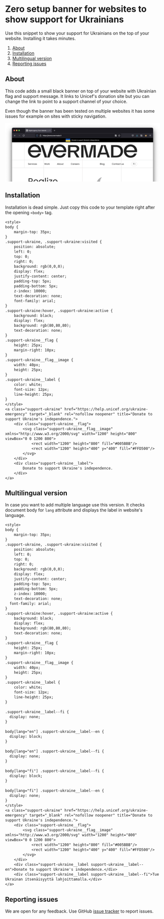 # Zero setup banner for websites to show support for Ukrainians

Use this snippet to show your support for Ukrainians on the top of your website. Installing it takes minutes.

1. [About](#about)
1. [Installation](#installation)
1. [Multilingual version](#multilingual-version)
1. [Reporting issues](#reporting-issues)

## About

This code adds a small black banner on top of your website with Ukrainian flag and support message. It links to Unicef's donation site but you can change the link to point to a support channel of your choice.

Even though the banner has been tested on multiple websites it has some issues for example on sites with sticky navigation.

![Example of the banner](support-banner-screenshot.png "Example of the banner")

## Installation

Installation is dead simple. Just copy this code to your template right after the opening `<body>` tag.

```
<style>
body {
	margin-top: 35px;
}
.support-ukraine, .support-ukraine:visited {
	position: absolute;
	left: 0;
	top: 0;
	right: 0;
	background: rgb(0,0,0);
	display: flex;
	justify-content: center;
	padding-top: 5px;
	padding-bottom: 5px;
	z-index: 10000;
	text-decoration: none;
	font-family: arial;
}
.support-ukraine:hover, .support-ukraine:active {
	background: black;
	display: flex;
	background: rgb(80,80,80);
	text-decoration: none;
}
.support-ukraine__flag {
	height: 25px;
	margin-right: 10px;
}
.support-ukraine__flag__image {
	width: 40px;
	height: 25px;
}
.support-ukraine__label {
	color: white;
	font-size: 12px;
	line-height: 25px;
}
</style>
<a class="support-ukraine" href="https://help.unicef.org/ukraine-emergency" target="_blank" rel="nofollow noopener" title="Donate to support Ukraine's independence.">
	<div class="support-ukraine__flag">
		<svg class="support-ukraine__flag__image" xmlns="http://www.w3.org/2000/svg" width="1200" height="800" viewBox="0 0 1200 800">
			<rect width="1200" height="800" fill="#005BBB"/>
			<rect width="1200" height="400" y="400" fill="#FFD500"/>
		</svg>
	</div>
	<div class="support-ukraine__label">
		Donate to support Ukraine's independence.
	</div>
</a>
```

## Multilingual version

In case you want to add multiple language use this version. It checks document body for `lang` attribute and displays the label in website's language.

```
<style>
body {
	margin-top: 35px;
}
.support-ukraine, .support-ukraine:visited {
	position: absolute;
	left: 0;
	top: 0;
	right: 0;
	background: rgb(0,0,0);
	display: flex;
	justify-content: center;
	padding-top: 5px;
	padding-bottom: 5px;
	z-index: 10000;
	text-decoration: none;
  font-family: arial;
}
.support-ukraine:hover, .support-ukraine:active {
	background: black;
	display: flex;
	background: rgb(80,80,80);
	text-decoration: none;
}
.support-ukraine__flag {
	height: 25px;
	margin-right: 10px;
}
.support-ukraine__flag__image {
	width: 40px;
	height: 25px;
}
.support-ukraine__label {
	color: white;
	font-size: 12px;
	line-height: 25px;
}

.support-ukraine__label--fi {
  display: none;
}

body[lang="en"] .support-ukraine__label--en {
  display: block;
}

body[lang="en"] .support-ukraine__label--fi {
  display: none;
}

body[lang="fi"] .support-ukraine__label--fi {
  display: block;
}

body[lang="fi"] .support-ukraine__label--en {
  display: none;
}
</style>
<a class="support-ukraine" href="https://help.unicef.org/ukraine-emergency" target="_blank" rel="nofollow noopener" title="Donate to support Ukraine's independence.">
	<div class="support-ukraine__flag">
		<svg class="support-ukraine__flag__image" xmlns="http://www.w3.org/2000/svg" width="1200" height="800" viewBox="0 0 1200 800">
			<rect width="1200" height="800" fill="#005BBB"/>
			<rect width="1200" height="400" y="400" fill="#FFD500"/>
		</svg>
	</div>
	<div class="support-ukraine__label support-ukraine__label--en">Donate to support Ukraine's independence.</div>
	<div class="support-ukraine__label support-ukraine__label--fi">Tue Ukrainan itsenäisyyttä lahjoittamalla.</div>
</a>
```

## Reporting issues

We are open for any feedback. Use GitHub [issue tracker](https://github.com/evermade/support-ukraine-banner/issues) to report issues.
